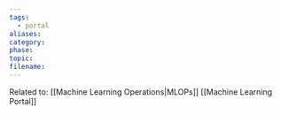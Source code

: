 ```yaml
---
tags:
  - portal
aliases: 
category: 
phase: 
topic: 
filename:
---
```

Related to:
[[Machine Learning Operations|MLOPs]]
[[Machine Learning Portal]]

